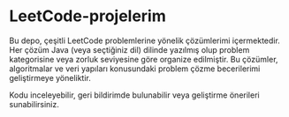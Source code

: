 # LeetCode-projelerim

Bu depo, çeşitli LeetCode problemlerine yönelik çözümlerimi içermektedir. Her çözüm Java (veya seçtiğiniz dil) dilinde yazılmış olup problem kategorisine veya zorluk seviyesine göre organize edilmiştir. Bu çözümler, algoritmalar ve veri yapıları konusundaki problem çözme becerilerimi geliştirmeye yöneliktir.

Kodu inceleyebilir, geri bildirimde bulunabilir veya geliştirme önerileri sunabilirsiniz.
